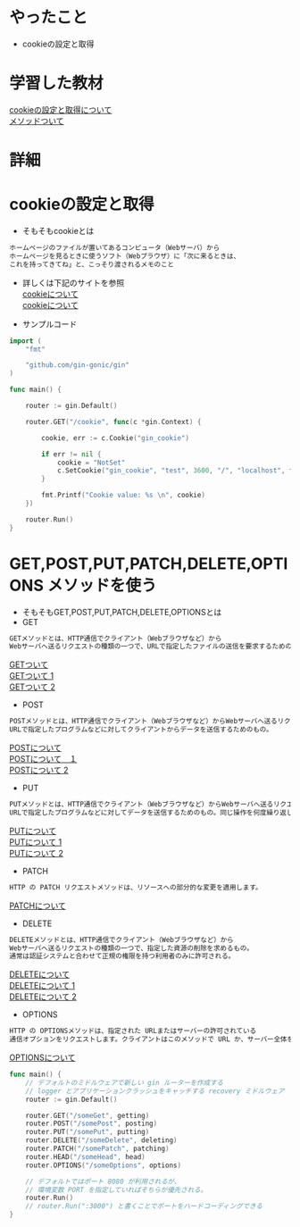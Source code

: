# やったこと
- cookieの設定と取得


# 学習した教材
<a href="https://gin-gonic.com/ja/docs/examples/cookie/">cookieの設定と取得について</a><br>
<a href="https://gin-gonic.com/ja/docs/examples/http-method/">メソッドついて</a><br>


# 詳細
# cookieの設定と取得
- そもそもcookieとは
```go
ホームページのファイルが置いてあるコンピュータ（Webサーバ）から
ホームページを見るときに使うソフト（Webブラウザ）に「次に来るときは、
これを持ってきてね」と、こっそり渡されるメモのこと
```
- 詳しくは下記のサイトを参照<br>
<a href="https://wa3.i-3-i.info/word1725.html">cookieについて</a><br>
<a href="https://time-space.kddi.com/ict-keywords/20180726/2392">cookieについて</a><br>

- サンプルコード
```go
import (
    "fmt"

    "github.com/gin-gonic/gin"
)

func main() {

    router := gin.Default()

    router.GET("/cookie", func(c *gin.Context) {

        cookie, err := c.Cookie("gin_cookie")

        if err != nil {
            cookie = "NotSet"
            c.SetCookie("gin_cookie", "test", 3600, "/", "localhost", false, true)
        }

        fmt.Printf("Cookie value: %s \n", cookie)
    })

    router.Run()
}
```

# GET,POST,PUT,PATCH,DELETE,OPTIONS メソッドを使う
- そもそもGET,POST,PUT,PATCH,DELETE,OPTIONSとは
- GET
```go
GETメソッドとは、HTTP通信でクライアント（Webブラウザなど）から
Webサーバへ送るリクエストの種類の一つで、URLで指定したファイルの送信を要求するためのもの。
```
<a href="https://e-words.jp/w/GET%E3%83%A1%E3%82%BD%E3%83%83%E3%83%89.html">GETついて</a><br>
<a href="https://www.f5.com/ja_jp/services/resources/glossary/get-method#:~:text=GET%EF%BC%88GET%E3%83%A1%E3%82%BD%E3%83%83%E3%83%89%EF%BC%89%E3%81%A8%E3%81%AF,%E9%83%A8%E5%88%86%E3%81%A7%E6%A7%8B%E6%88%90%E3%81%95%E3%82%8C%E3%81%BE%E3%81%99%E3%80%82">GETついて 1</a><br>
<a href="https://wa3.i-3-i.info/word1495.html">GETついて 2</a><br>

- POST
```go
POSTメソッドとは、HTTP通信でクライアント（Webブラウザなど）からWebサーバへ送るリクエストの種類の一つで、
URLで指定したプログラムなどに対してクライアントからデータを送信するためのもの。
```

<a href="https://e-words.jp/w/POST%E3%83%A1%E3%82%BD%E3%83%83%E3%83%89.html">POSTについて</a><br>
<a href="https://www.f5.com/ja_jp/services/resources/glossary/post-method#:~:text=POST%EF%BC%88POST%E3%83%A1%E3%82%BD%E3%83%83%E3%83%89%EF%BC%89%E3%81%A8%E3%81%AF,%E9%83%A8%E5%88%86%E3%81%A7%E6%A7%8B%E6%88%90%E3%81%95%E3%82%8C%E3%81%BE%E3%81%99%E3%80%82">POSTについて　１</a><br>
<a href="https://wa3.i-3-i.info/word1496.html">POSTについて 2</a><br>

- PUT
```go
PUTメソッドとは、HTTP通信でクライアント（Webブラウザなど）からWebサーバへ送るリクエストの種類の一つで、
URLで指定したプログラムなどに対してデータを送信するためのもの。同じ操作を何度繰り返しても同じ結果となる。
```
<a href="https://e-words.jp/w/PUT%E3%83%A1%E3%82%BD%E3%83%83%E3%83%89.html">PUTについて</a><br>
<a href="https://wa3.i-3-i.info/word1496.html](https://developer.mozilla.org/ja/docs/Web/HTTP/Methods/PUT">PUTについて 1</a><br>
<a href="https://wa3.i-3-i.info/word1496.html](https://wa3.i-3-i.info/word16838.html">PUTについて 2</a><br>

- PATCH
```go
HTTP の PATCH リクエストメソッドは、リソースへの部分的な変更を適用します。
```

<a href="https://developer.mozilla.org/ja/docs/Web/HTTP/Methods/PATCH">PATCHについて</a><br>

- DELETE
```go
DELETEメソッドとは、HTTP通信でクライアント（Webブラウザなど）から
Webサーバへ送るリクエストの種類の一つで、指定した資源の削除を求めるもの。
通常は認証システムと合わせて正規の権限を持つ利用者のみに許可される。
```
<a href="https://wa3.i-3-i.info/word1496.html](https://e-words.jp/w/DELETE%E3%83%A1%E3%82%BD%E3%83%83%E3%83%89.html">DELETEについて</a><br>
<a href="https://developer.mozilla.org/ja/docs/Web/HTTP/Methods/DELETE">DELETEについて 1</a><br>
<a href="https://wa3.i-3-i.info/word16839.html">DELETEについて 2</a><br>

- OPTIONS
```go
HTTP の OPTIONSメソッドは、指定された URLまたはサーバーの許可されている
通信オプションをリクエストします。クライアントはこのメソッドで URL か、サーバー全体を表すアスタリスク (*) を指定することができます。
```
<a href="https://developer.mozilla.org/ja/docs/Web/HTTP/Methods/OPTIONS">OPTIONSについて</a><br>

```go
func main() {
	// デフォルトのミドルウェアで新しい gin ルーターを作成する
	// logger とアプリケーションクラッシュをキャッチする recovery ミドルウェア
	router := gin.Default()

	router.GET("/someGet", getting)
	router.POST("/somePost", posting)
	router.PUT("/somePut", putting)
	router.DELETE("/someDelete", deleting)
	router.PATCH("/somePatch", patching)
	router.HEAD("/someHead", head)
	router.OPTIONS("/someOptions", options)

	// デフォルトではポート 8080 が利用されるが、
	// 環境変数 PORT を指定していればそちらが優先される。
	router.Run()
	// router.Run(":3000") と書くことでポートをハードコーディングできる
}
```
